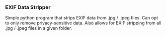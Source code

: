 ### EXIF Data Stripper

Simple python program that strips EXIF data from .jpg / .jpeg files. Can opt to only remove privacy-sensitive data. Also allows for EXIF stripping from all .jpg / .jpeg files in a given folder.
